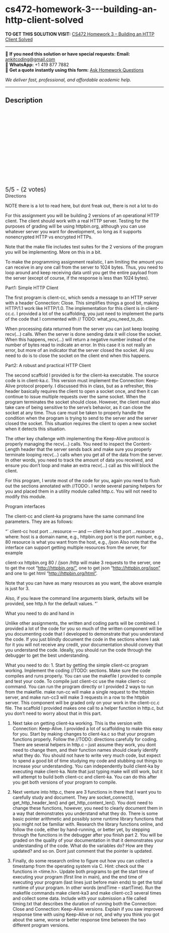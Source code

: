 # cs472-homework-3---building-an-http-client-solved
**TO GET THIS SOLUTION VISIT:** [CS472 Homework 3 – Building an HTTP Client Solved](https://www.ankitcodinghub.com/product/cs472-hw3-building-an-http-client-solved/)


---

📩 **If you need this solution or have special requests:** **Email:** ankitcoding@gmail.com  
📱 **WhatsApp:** +1 419 877 7882  
📄 **Get a quote instantly using this form:** [Ask Homework Questions](https://www.ankitcodinghub.com/services/ask-homework-questions/)

*We deliver fast, professional, and affordable academic help.*

---

<h2>Description</h2>



<div class="kk-star-ratings kksr-auto kksr-align-center kksr-valign-top" data-payload="{&quot;align&quot;:&quot;center&quot;,&quot;id&quot;:&quot;121130&quot;,&quot;slug&quot;:&quot;default&quot;,&quot;valign&quot;:&quot;top&quot;,&quot;ignore&quot;:&quot;&quot;,&quot;reference&quot;:&quot;auto&quot;,&quot;class&quot;:&quot;&quot;,&quot;count&quot;:&quot;2&quot;,&quot;legendonly&quot;:&quot;&quot;,&quot;readonly&quot;:&quot;&quot;,&quot;score&quot;:&quot;5&quot;,&quot;starsonly&quot;:&quot;&quot;,&quot;best&quot;:&quot;5&quot;,&quot;gap&quot;:&quot;4&quot;,&quot;greet&quot;:&quot;Rate this product&quot;,&quot;legend&quot;:&quot;5\/5 - (2 votes)&quot;,&quot;size&quot;:&quot;24&quot;,&quot;title&quot;:&quot;CS472  Homework 3 - Building an HTTP Client Solved&quot;,&quot;width&quot;:&quot;138&quot;,&quot;_legend&quot;:&quot;{score}\/{best} - ({count} {votes})&quot;,&quot;font_factor&quot;:&quot;1.25&quot;}">

<div class="kksr-stars">

<div class="kksr-stars-inactive">
            <div class="kksr-star" data-star="1" style="padding-right: 4px">


<div class="kksr-icon" style="width: 24px; height: 24px;"></div>
        </div>
            <div class="kksr-star" data-star="2" style="padding-right: 4px">


<div class="kksr-icon" style="width: 24px; height: 24px;"></div>
        </div>
            <div class="kksr-star" data-star="3" style="padding-right: 4px">


<div class="kksr-icon" style="width: 24px; height: 24px;"></div>
        </div>
            <div class="kksr-star" data-star="4" style="padding-right: 4px">


<div class="kksr-icon" style="width: 24px; height: 24px;"></div>
        </div>
            <div class="kksr-star" data-star="5" style="padding-right: 4px">


<div class="kksr-icon" style="width: 24px; height: 24px;"></div>
        </div>
    </div>

<div class="kksr-stars-active" style="width: 138px;">
            <div class="kksr-star" style="padding-right: 4px">


<div class="kksr-icon" style="width: 24px; height: 24px;"></div>
        </div>
            <div class="kksr-star" style="padding-right: 4px">


<div class="kksr-icon" style="width: 24px; height: 24px;"></div>
        </div>
            <div class="kksr-star" style="padding-right: 4px">


<div class="kksr-icon" style="width: 24px; height: 24px;"></div>
        </div>
            <div class="kksr-star" style="padding-right: 4px">


<div class="kksr-icon" style="width: 24px; height: 24px;"></div>
        </div>
            <div class="kksr-star" style="padding-right: 4px">


<div class="kksr-icon" style="width: 24px; height: 24px;"></div>
        </div>
    </div>
</div>


<div class="kksr-legend" style="font-size: 19.2px;">
            5/5 - (2 votes)    </div>
    </div>
Directions

NOTE there is a lot to read here, but dont freak out, there is not a lot to do

For this assignment you will be building 2 versions of an operational HTTP client. The client should work with a real HTTP server. Testing for the purposes of grading will be using httpbin.org, although you can use whatever server you want for development, so long as it supports nonencrypted HTTP vs encrypted HTTPs.

Note that the make file includes test suites for the 2 versions of the program you will be implementing. More on this in a bit.

To make the programming assignment realistic, I am limiting the amount you can receive in any one call from the server to 1024 bytes. Thus, you need to loop around and keep receiving data until you get the entire payload from the server (except of course, if the response is less than 1024 bytes).

Part1: Simple HTTP Client

The first program is client-cc, which sends a message to an HTTP server with a header Connection: Close. This simplifies things a good bit, making HTTP/1.1 work like HTTP/1.0. The implementation for this client is in client-cc.c. I provided a lot of the scaffolding, you just need to implement the parts of the code that I commented with // TODO: what_you_need_to_do.

When processing data returned from the server you can just keep looping recv(…) calls. When the server is done sending data it will close the socket. When this happens, recv(…) will return a negative number instead of the number of bytes read to indicate an error. In this case it is not really an error, but more of an indicator that the server closed the socket. All you need to do is to close the socket on the client end when this happens.

Part2: A robust and practical HTTP Client

The second scaffold I provided is for the client-ka executable. The source code is in client-ka.c. This version must implement the Connection: Keep-Alive protocol properly. I discussed this in class, but as a refresher, this header basically requires the client to open a socket once, and then it can continue to issue multiple requests over the same socket. When the program terminates the socket should close. However, the client must also take care of being sensitive to the serve’s behavior, as it can close the socket at any time. Thus care must be taken to properly handle the condition when the program is trying to send to the server and the server closed the socket. This situation requires the client to open a new socket when it detects this situation.

The other key challenge with implementing the Keep-Alive protocol is properly managing the recv(…) calls. You need to inspect the Content-Length header that the server sends back and make sure you properly terminate looping recv(…) calls when you get all of the data from the server. In other words, you need to track the amount of data you received, and ensure you don’t loop and make an extra recv(…) call as this will block the client.

For this program, I wrote most of the code for you, again you need to flush out the sections annotated with //TODO:. I wrote several parsing helpers for you and placed them in a utility module called http.c. You will not need to modify this module.

Program interfaces

The client-cc and client-ka programs have the same command line parameters. They are as follows:

“` client-cc host port …resource — and — client-ka host port …resource where: host is a domain name, e.g., httpbin.org port is the port number, e.g., 80 resource is what you want from the host, e.g., /json Also note that the interface can support getting multiple resources from the server, for example

client-xx httpbin.org 80 / /json /http will make 3 requests to the server, one to get the root “http://httpbin.org/”, one to get json “http://httpbin.org/json” and one to get html “http://httpbin.org/html”.

Note that you can have as many resources as you want, the above example is just for 3.

Also, if you leave the command line arguments blank, defaults will be provided, see http.h for the default values. “`

What you need to do and hand in

Unlike other assignments, the written and coding parts will be combined. I provided a lot of the code for you so much of the written component will be you documenting code that I developed to demonstrate that you understand the code. If you just blindly document the code in the sections where I ask for it you will not receive any credit, your documentation should convey that you understand the code. Ideally, you should run the code through the debugger to get the best understanding.

What you need to do: 1. Start by getting the simple client-cc program working. Implement the coding //TODO: sections. Make sure the code compiles and runs properly. You can use the makefile I provided to compile and test your code. To compile just client-cc use the make client-cc command. You can run the program directly or I provided 2 ways to run from the makefile. make run-cc will make a single request to the httpbin server, and make run-cc3 will make 3 requests in a row to the httpbin server. This component will be graded only on your work in the client-cc.c file. The scaffold I provided makes one call to a helper function in http.c, but you don’t need to worry about that in this part.

1. Next take on getting client-ka working. This is the version with Connection: Keep-Alive. I provided a lot of scaffolding to make this easy for you. Start by making changes to client-ka.c so that your program functions properly. Follow the //TODO: directions carefully for coding. There are several helpers in http.c – just assume they work, you dont need to change them, and their function names should clearly identify what they do. You should not have to write very much code, but expect to spend a good bit of time studying my code and stubbing out things to increase your understanding. You can independently build client-ka by executing make client-ka. Note that just typing make will still work, but it will attempt to build both client-cc and client-ka. You can do this after you get both versions of your program to compile.

2. Next venture into http.c, there are 3 functions in there that I want you to carefully study and document. They are socket_connect(), get_http_header_len() and get_http_content_len(). You dont need to change these functions, however, you need to clearly document them in a way that demonstrates you understand what they do. There is some basic pointer arithmetic and possibly some runtime library functions that you might not be familiar with. Research the library functions online, and follow the code, either by hand-running, or better yet, by stepping through the functions in the debugger after you finish part 2. You will be graded on the quality of your documentation in that it demonstrates your understanding of the code. What do the variables do? How are they updated? and so on. Dont just comment that the pointer is updated.

3. Finally, do some research online to figure out how you can collect a timestamp from the operating system via C. Hint: check out the functions in &lt;time.h&gt;. Update both programs to get the start time of executing your program (first line in main), and the end time of executing your program (last lines just before main ends) to get the total runtime of your program. In other words (endTime – startTime). Run the makefile commands make client-ka3 and make client-cc3 several times and collect some data. Include with your submission a file called timing.txt that describes the duration of running both the Connection: Close and Connection: Keep-Alive versions. Explain if you saw improved response time with using Keep-Alive or not, and why you think you got about the same, worse or better response time between the two different program versions.

